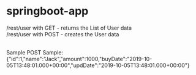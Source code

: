 # springboot-app

/rest/user with GET - returns the List of User data <br>
/rest/user with POST - creates the User data <br><br>


Sample
POST Sample: {"id":1,"name":"Jack","amount":1000,"buyDate":"2019-10-05T13:48:01.000+00:00","updDate":"2019-10-05T13:48:01.000+00:00"}

